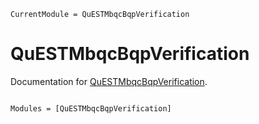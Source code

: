 ```@meta
CurrentModule = QuESTMbqcBqpVerification
```

# QuESTMbqcBqpVerification

Documentation for [QuESTMbqcBqpVerification](https://github.com/fieldofnodes/QuESTMbqcBqpVerification.jl).

```@index
```

```@autodocs
Modules = [QuESTMbqcBqpVerification]
```
